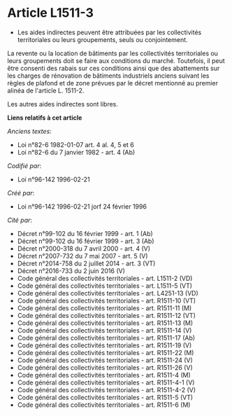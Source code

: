 # Article L1511-3

- Les aides indirectes peuvent être attribuées par les collectivités territoriales ou leurs groupements, seuls ou
conjointement.

La revente ou la location de bâtiments par les collectivités territoriales ou leurs groupements doit se faire aux conditions
du marché. Toutefois, il peut être consenti des rabais sur ces conditions ainsi que des abattements sur les charges de
rénovation de bâtiments industriels anciens suivant les règles de plafond et de zone prévues par le décret mentionné au
premier alinéa de l'article L. 1511-2.

Les autres aides indirectes sont libres.

**Liens relatifs à cet article**

_Anciens textes_:

  - Loi n°82-6 1982-01-07 art. 4 al. 4, 5 et 6
  - Loi n°82-6 du 7 janvier 1982 - art. 4 (Ab)

_Codifié par_:

  - Loi n°96-142 1996-02-21

_Créé par_:

  - Loi n°96-142 1996-02-21 jorf 24 février 1996

_Cité par_:

  - Décret n°99-102 du 16 février 1999 - art. 1 (Ab)
  - Décret n°99-102 du 16 février 1999 - art. 3 (Ab)
  - Décret n°2000-318 du 7 avril 2000 - art. 4 (V)
  - Décret n°2007-732 du 7 mai 2007 - art. 5 (V)
  - Décret n°2014-758 du 2 juillet 2014 - art. 3 (VT)
  - Décret n°2016-733 du 2 juin 2016 (V)
  - Code général des collectivités territoriales - art. L1511-2 (VD)
  - Code général des collectivités territoriales - art. L1511-5 (VT)
  - Code général des collectivités territoriales - art. L4251-13 (VD)
  - Code général des collectivités territoriales - art. R1511-10 (VT)
  - Code général des collectivités territoriales - art. R1511-11 (M)
  - Code général des collectivités territoriales - art. R1511-12 (VT)
  - Code général des collectivités territoriales - art. R1511-13 (M)
  - Code général des collectivités territoriales - art. R1511-14 (V)
  - Code général des collectivités territoriales - art. R1511-17 (Ab)
  - Code général des collectivités territoriales - art. R1511-19 (V)
  - Code général des collectivités territoriales - art. R1511-22 (M)
  - Code général des collectivités territoriales - art. R1511-24 (V)
  - Code général des collectivités territoriales - art. R1511-26 (V)
  - Code général des collectivités territoriales - art. R1511-4 (M)
  - Code général des collectivités territoriales - art. R1511-4-1 (V)
  - Code général des collectivités territoriales - art. R1511-4-2 (V)
  - Code général des collectivités territoriales - art. R1511-5 (VT)
  - Code général des collectivités territoriales - art. R1511-6 (M)
